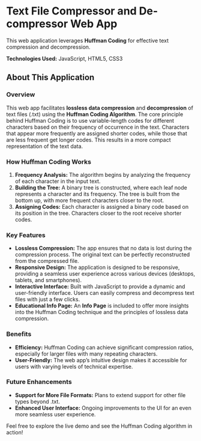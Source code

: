 # Text File Compressor and De-compressor Web App

This web application leverages **Huffman Coding** for effective text compression and decompression.

**Technologies Used:** JavaScript, HTML5, CSS3


## About This Application

### Overview

This web app facilitates **lossless data compression** and **decompression** of text files (.txt) using the **Huffman Coding Algorithm**. The core principle behind Huffman Coding is to use variable-length codes for different characters based on their frequency of occurrence in the text. Characters that appear more frequently are assigned shorter codes, while those that are less frequent get longer codes. This results in a more compact representation of the text data.

### How Huffman Coding Works

1. **Frequency Analysis:** The algorithm begins by analyzing the frequency of each character in the input text.
2. **Building the Tree:** A binary tree is constructed, where each leaf node represents a character and its frequency. The tree is built from the bottom up, with more frequent characters closer to the root.
3. **Assigning Codes:** Each character is assigned a binary code based on its position in the tree. Characters closer to the root receive shorter codes.

### Key Features

- **Lossless Compression:** The app ensures that no data is lost during the compression process. The original text can be perfectly reconstructed from the compressed file.
- **Responsive Design:** The application is designed to be responsive, providing a seamless user experience across various devices (desktops, tablets, and smartphones).
- **Interactive Interface:** Built with JavaScript to provide a dynamic and user-friendly interface. Users can easily compress and decompress text files with just a few clicks.
- **Educational Info Page:** An **Info Page** is included to offer more insights into the Huffman Coding technique and the principles of lossless data compression.

### Benefits

- **Efficiency:** Huffman Coding can achieve significant compression ratios, especially for larger files with many repeating characters.
- **User-Friendly:** The web app’s intuitive design makes it accessible for users with varying levels of technical expertise.

### Future Enhancements

- **Support for More File Formats:** Plans to extend support for other file types beyond .txt.
- **Enhanced User Interface:** Ongoing improvements to the UI for an even more seamless user experience.

Feel free to explore the live demo and see the Huffman Coding algorithm in action!
